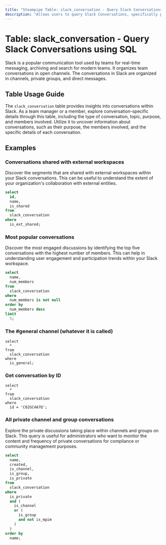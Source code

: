```yaml
---
title: "Steampipe Table: slack_conversation - Query Slack Conversations using SQL"
description: "Allows users to query Slack Conversations, specifically providing details about each conversation, such as type, topic, purpose, members, and more."
---
```


# Table: slack_conversation - Query Slack Conversations using SQL

Slack is a popular communication tool used by teams for real-time messaging, archiving and search for modern teams. It organizes team conversations in open channels. The conversations in Slack are organized in channels, private groups, and direct messages.

## Table Usage Guide

The `slack_conversation` table provides insights into conversations within Slack. As a team manager or a member, explore conversation-specific details through this table, including the type of conversation, topic, purpose, and members involved. Utilize it to uncover information about conversations, such as their purpose, the members involved, and the specific details of each conversation.

## Examples

### Conversations shared with external workspaces
Discover the segments that are shared with external workspaces within your Slack conversations. This can be useful to understand the extent of your organization's collaboration with external entities.

```sql
select
  id,
  name,
  is_shared
from
  slack_conversation
where
  is_ext_shared;
```

### Most popular conversations
Discover the most engaged discussions by identifying the top five conversations with the highest number of members. This can help in understanding user engagement and participation trends within your Slack workspace.

```sql
select
  name,
  num_members
from
  slack_conversation
where
  num_members is not null
order by
  num_members desc
limit
  5;
```

### The #general channel (whatever it is called)

```
select
  *
from
  slack_conversation
where
  is_general;
```

### Get conversation by ID

```
select
  *
from
  slack_conversation
where
  id = 'C02GC4A7Q';
```

### All private channel and group conversations
Explore the private discussions taking place within channels and groups on Slack. This query is useful for administrators who want to monitor the content and frequency of private conversations for compliance or community management purposes.

```sql
select
  name,
  created,
  is_channel,
  is_group,
  is_private
from
  slack_conversation
where
  is_private
  and (
    is_channel
    or (
      is_group
      and not is_mpim
    )
  )
order by
  name;
```